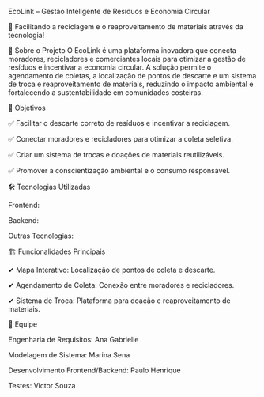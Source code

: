 EcoLink – Gestão Inteligente de Resíduos e Economia Circular

🚀 Facilitando a reciclagem e o reaproveitamento de materiais através da tecnologia!

📌 Sobre o Projeto
O EcoLink é uma plataforma inovadora que conecta moradores, recicladores e comerciantes locais para otimizar a gestão de resíduos e incentivar a economia circular. A solução permite o agendamento de coletas, a localização de pontos de descarte e um sistema de troca e reaproveitamento de materiais, reduzindo o impacto ambiental e fortalecendo a sustentabilidade em comunidades costeiras.

🎯 Objetivos

✅ Facilitar o descarte correto de resíduos e incentivar a reciclagem.

✅ Conectar moradores e recicladores para otimizar a coleta seletiva.

✅ Criar um sistema de trocas e doações de materiais reutilizáveis.

✅ Promover a conscientização ambiental e o consumo responsável.

🛠 Tecnologias Utilizadas

Frontend: 

Backend: 

Outras Tecnologias:

🏗 Funcionalidades Principais

✔ Mapa Interativo: Localização de pontos de coleta e descarte.

✔ Agendamento de Coleta: Conexão entre moradores e recicladores.

✔ Sistema de Troca: Plataforma para doação e reaproveitamento de materiais.


🤝 Equipe

Engenharia de Requisitos: Ana Gabrielle 

Modelagem de Sistema: Marina Sena

Desenvolvimento Frontend/Backend: Paulo Henrique 

Testes: Victor Souza 

